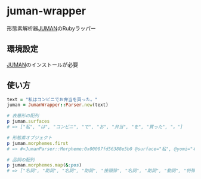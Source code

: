 # juman-wrapper
形態素解析器[JUMAN](http://nlp.ist.i.kyoto-u.ac.jp/index.php?JUMAN)のRubyラッパー

## 環境設定
[JUMAN](http://nlp.ist.i.kyoto-u.ac.jp/index.php?JUMAN)のインストールが必要
## 使い方

```ruby
text = "私はコンビニでお弁当を買った。"
juman = JumanWrapper::Parser.new(text)

# 表層形の配列
p juman.surfaces
# => ["私", "は", "コンビニ", "で", "お", "弁当", "を", "買った", "。"]

# 形態素オブジェクト
p juman.morphemes.first
# => #<JumanParser::Morpheme:0x00007fd56388e5b0 @surface="私", @yomi="わたし", @midasi="私", @pos="名詞", @detail_pos="普通名詞">

# 品詞の配列
p juman.morphemes.map(&:pos)
# => ["名詞", "助詞", "名詞", "助詞", "接頭辞", "名詞", "助詞", "動詞", "特殊"]
```